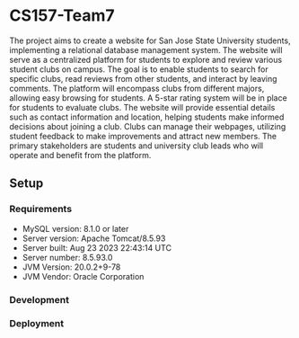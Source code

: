 # CS157-Team7

The project aims to create a website for San Jose State University students, implementing a relational database management system. The website will serve as a centralized platform for students to explore and review various student clubs on campus. The goal is to enable students to search for specific clubs, read reviews from other students, and interact by leaving comments. The platform will encompass clubs from different majors, allowing easy browsing for students. A 5-star rating system will be in place for students to evaluate clubs. The website will provide essential details such as contact information and location, helping students make informed decisions about joining a club. Clubs can manage their webpages, utilizing student feedback to make improvements and attract new members. The primary stakeholders are students and university club leads who will operate and benefit from the platform.

## Setup
### Requirements
- MySQL version:  8.1.0 or later
- Server version: Apache Tomcat/8.5.93
- Server built:   Aug 23 2023 22:43:14 UTC
- Server number:  8.5.93.0
- JVM Version:    20.0.2+9-78
- JVM Vendor:     Oracle Corporation
### Development

### Deployment
